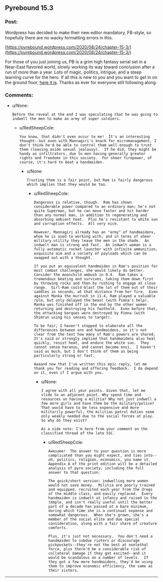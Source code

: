 ## Pyrebound 15.3

### Post:

Wordpress has decided to make their new editor mandatory, FB-style, so hopefully there are no wacky formatting errors in this.

[https://pyrebound.wordpress.com/2020/08/24/chapter-15-3/](https://pyrebound.wordpress.com/2020/08/24/chapter-15-3/)

For those of you just joining us, PB is a grim high fantasy serial set in a Near-East flavored world, slowly working its way toward conclusion after a run of more than a year.  Lots of magic, politics, intrigue, and a steep learning curve for the hero.  If all this is new to you and you want to get in on the ground floor, [here it is](https://pyrebound.wordpress.com/2019/01/17/one-a-child-of-the-hearth/).  Thanks as ever for everyone still following along.

### Comments:

- u/None:
  ```
  Before the reveal at the end I was speculating that he was going to indwell the men to make an army of super soldiers.
  ```

  - u/RedSheepCole:
    ```
    You know, that didn't even occur to me!  It's an interesting thought--but even with Mannagiri's knack for micromanagement, I don't think he'd be able to control them well enough to trust them (leaving aside sexual jealousy).  If he did, they might be handy as infiltrators, due to men having generally greater rights and freedoms in this society.  For sheer firepower, of course, it's hard to beat a handmaiden.
    ```

    - u/None:
      ```
      Trusting them is a fair point, but Ram is fairly dangerous which implies that they would be too.
      ```

      - u/RedSheepCole:
        ```
        Dangerous is relative, though.  Ram has shown considerable power compared to an ordinary man; he's not quite Superman, but he can move faster and hit harder than any normal man, in addition to regenerating and absorbing ambient heat.  Plus he's resistant to white sun and corruption effects.  All very nice.

        However, Mannagiri already has an "army" of handmaidens, whom he is used to working with, and in terms of sheer military utility they leave the men in the shade.  An indwelt man is strong and fast.  An indwelt woman is a fully automatic rocket launcher with infinite ammunition, exquisite aim and a variety of payloads which can be swapped out with a thought.

        If you put an equivalent handmaiden in Ram's position for most combat challenges, she would likely do better.  Consider the moonchild ambush in 9.4.  Ram takes a tremendous beating and survives, taking them down first by throwing rocks and then by rushing to engage at close range.  Girl-Ram could blast the lot of them out of their saddles in seconds, at that distance from her fire.  Even against Manka the murrush in 11.4, Ram played a valuable role, but only delayed the beast (with Pimna's help).  Manka was finished off in the end by the other women returning and destroying his foothold.  Even before that, the attacking barques were destroyed by Pimna (with Shimrun using his senses to target).

        To be fair, I haven't stopped to elaborate all the differences between ens and handmaidens, so it's not clear from the text how many of Ram's powers are shared.  It's said or strongly implied that handmaidens also heal quickly, resist heat, and endure the white sun.  They cannot sense haranuu, and cannot become ensi.  I haven't said as much, but I don't think of them as being particularly strong or fast.

        Aaaand now that I've written this epic reply, let me thank you for reading and offering feedback.  I do depend on it, even if I argue with you.
        ```

        - u/None:
          ```
          I agree with all your points. Given that, let me slide to an adjacent point. Why spend time and resources on having a militia? Why not just indwell a few more girls and have them be the military/police? That would have to be less expensive and more militarily powerful, the militias patrol duties seem only weakly needed due to the social forces at play. So why do they exist?

          As a side note: I'm here from your comment on the classified thread of the late SSC.
          ```

          - u/RedSheepCole:
            ```
            Awesome!  The answer to your question is more complicated than you might expect, and ties into--oh, politics, religion, economics, you name it.  Appendix A of the print edition will be a detailed analysis of pyre society, including the full answer to that question.

            The quick/short version: indwelling more women would not save money.  Militia are poorly trained and equipped, recruited each year from the dregs of the middle class, and easily replaced.  Every handmaiden is indwelt at infancy and raised in the temple, and isn't really useful until the better part of a decade has passed at a bare minimum, during which time she is a continual expense and somewhat dangerous.  When she's grown, she's a member of the social elite and due special consideration, along with a fair share of creature comforts.

            Plus, it's just not necessary.  You don't need a handmaiden to subdue rioters or discourage pickpockets--they're not the best at nonlethal force, plus there'd be a considerable risk of collateral damage if they got excited--and it would be scandalous on a number of levels.  If they got a few more handmaidens, they'd be using them to improve economic efficiency, the same as their sisters.
            ```

---

